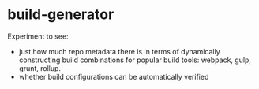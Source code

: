 # build-generator

Experiment to see:
- just how much repo metadata there is in terms of dynamically constructing build combinations for popular build tools: webpack, gulp, grunt, rollup. 
- whether build configurations can be automatically verified
